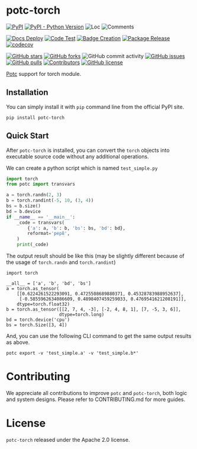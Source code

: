 # potc-torch

[![PyPI](https://img.shields.io/pypi/v/potc-torch)](https://pypi.org/project/potc-torch/)
[![PyPI - Python Version](https://img.shields.io/pypi/pyversions/potc-torch)](https://pypi.org/project/potc-torch/)
![Loc](https://img.shields.io/endpoint?url=https://gist.githubusercontent.com/HansBug/3e63a380eb43c56825d95931fd08ed61/raw/loc.json)
![Comments](https://img.shields.io/endpoint?url=https://gist.githubusercontent.com/HansBug/3e63a380eb43c56825d95931fd08ed61/raw/comments.json)

[![Docs Deploy](https://github.com/potc-dev/potc-torch/workflows/Docs%20Deploy/badge.svg)](https://github.com/potc-dev/potc-torch/actions?query=workflow%3A%22Docs+Deploy%22)
[![Code Test](https://github.com/potc-dev/potc-torch/workflows/Code%20Test/badge.svg)](https://github.com/potc-dev/potc-torch/actions?query=workflow%3A%22Code+Test%22)
[![Badge Creation](https://github.com/potc-dev/potc-torch/workflows/Badge%20Creation/badge.svg)](https://github.com/potc-dev/potc-torch/actions?query=workflow%3A%22Badge+Creation%22)
[![Package Release](https://github.com/potc-dev/potc-torch/workflows/Package%20Release/badge.svg)](https://github.com/potc-dev/potc-torch/actions?query=workflow%3A%22Package+Release%22)
[![codecov](https://codecov.io/gh/potc-dev/potc-torch/branch/main/graph/badge.svg?token=XJVDP4EFAT)](https://codecov.io/gh/potc-dev/potc-torch)

[![GitHub stars](https://img.shields.io/github/stars/potc-dev/potc-torch)](https://github.com/potc-dev/potc-torch/stargazers)
[![GitHub forks](https://img.shields.io/github/forks/potc-dev/potc-torch)](https://github.com/potc-dev/potc-torch/network)
![GitHub commit activity](https://img.shields.io/github/commit-activity/m/potc-dev/potc-torch)
[![GitHub issues](https://img.shields.io/github/issues/potc-dev/potc-torch)](https://github.com/potc-dev/potc-torch/issues)
[![GitHub pulls](https://img.shields.io/github/issues-pr/potc-dev/potc-torch)](https://github.com/potc-dev/potc-torch/pulls)
[![Contributors](https://img.shields.io/github/contributors/potc-dev/potc-torch)](https://github.com/potc-dev/potc-torch/graphs/contributors)
[![GitHub license](https://img.shields.io/github/license/potc-dev/potc-torch)](https://github.com/potc-dev/potc-torch/blob/master/LICENSE)

[Potc](https://github.com/potc-dev/potc) support for torch module.

## Installation

You can simply install it with `pip` command line from the official PyPI site.

```
pip install potc-torch
```

## Quick Start

After `potc-torch` is installed, you can convert the `torch` objects into executable source code without any additional operations.

We can create a python script which is named `test_simple.py`

```python
import torch
from potc import transvars

a = torch.randn(2, 3)
b = torch.randint(-5, 10, (3, 4))
bs = b.size()
bd = b.device
if __name__ == '__main__':
    _code = transvars(
        {'a': a, 'b': b, 'bs': bs, 'bd': bd},
        reformat='pep8',
    )
    print(_code)

```

The output result should be like this (may be slightly different because of the usage of `torch.randn` and `torch.randint`)

```
import torch

__all__ = ['a', 'b', 'bd', 'bs']
a = torch.as_tensor(
    [[0.6224261522293091, 0.4725508689880371, 0.45328783988952637],
     [-0.5855962634086609, 0.4898407459259033, 0.4769541621208191]],
    dtype=torch.float32)
b = torch.as_tensor([[2, 7, 4, -3], [-2, 4, 8, 1], [7, -5, 3, 6]],
                    dtype=torch.long)
bd = torch.device('cpu')
bs = torch.Size([3, 4])
```

And, you can use the following CLI command to get the same output results as above.

```shell
potc export -v 'test_simple.a' -v 'test_simple.b*'
```



# Contributing

We appreciate all contributions to improve `potc` and `potc-torch`, both logic and system designs. Please refer to CONTRIBUTING.md for more guides.

# License

`potc-torch` released under the Apache 2.0 license.
